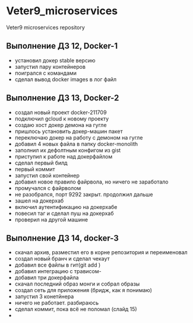 # Veter9_microservices
Veter9 microservices repository

## Выполнение ДЗ 12, Docker-1

- установил докер stable версию
- запустил пару контейнеров
- поигрался с командами
- сделал вывод docker images в лог файл


## Выполнение ДЗ 13, Docker-2
- создал новый проект docker-211709
- подключил gcloud к новому проекту
- создаю хост докер демона на гугле
- пришлось установить докер-машин пакет
- переключаю докер на работу с демоном на гугле
- добавил 4 новых файла в папку docker-monolith
- заполнил их дефолтным конфигом из gist
- приступил к работе над докерфайлом
- сделал первый билд
- первый коммит
- запустил свой контейнер
- добавил новое правило файрвола, но ничего не заработало
- промучался с файрволом
- не разобрался, порт 9292 закрыт. продолжил дальше
- зашел на докерхаб
- включил аутентификацию на докерхабе
- повесил таг и сделал пуш на докерхаб
- проверил на другой машине

## Выполнение ДЗ 14, docker-3
- скачал архив, разместил его в корне репозитория и переименовал
- создал новый бранч и сделал чекаут
- добавил все файлы в гит(git add )
- добавил интеграцию с трависом-
- добавил три докерфайла
- скачал последний образ монги и собрал образы
- создал сеть для приложения (бридж, как я понимаю)
- запустил 3 конетйнера
- ничего не работает. разбираюсь
- сделал коммит, пока всё не поломал (слайд 15)
- 
